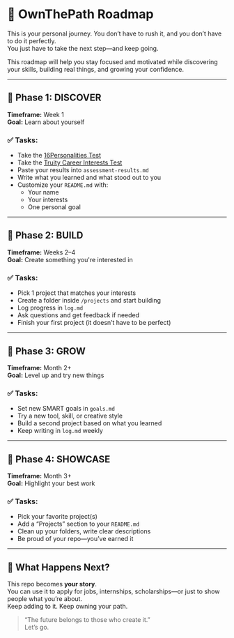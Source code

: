 # 🧭 OwnThePath Roadmap

This is your personal journey. You don’t have to rush it, and you don’t have to do it perfectly.  
You just have to take the next step—and keep going.

This roadmap will help you stay focused and motivated while discovering your skills, building real things, and growing your confidence.

---

## 🔹 Phase 1: DISCOVER  
**Timeframe:** Week 1  
**Goal:** Learn about yourself

### ✅ Tasks:
- Take the [16Personalities Test](https://www.16personalities.com)
- Take the [Truity Career Interests Test](https://www.truity.com/test/holland-code-career-test)
- Paste your results into `assessment-results.md`
- Write what you learned and what stood out to you
- Customize your `README.md` with:
  - Your name
  - Your interests
  - One personal goal

---

## 🔹 Phase 2: BUILD  
**Timeframe:** Weeks 2–4  
**Goal:** Create something you're interested in

### ✅ Tasks:
- Pick 1 project that matches your interests
- Create a folder inside `/projects` and start building
- Log progress in `log.md`
- Ask questions and get feedback if needed
- Finish your first project (it doesn’t have to be perfect)

---

## 🔹 Phase 3: GROW  
**Timeframe:** Month 2+  
**Goal:** Level up and try new things

### ✅ Tasks:
- Set new SMART goals in `goals.md`
- Try a new tool, skill, or creative style
- Build a second project based on what you learned
- Keep writing in `log.md` weekly

---

## 🔹 Phase 4: SHOWCASE  
**Timeframe:** Month 3+  
**Goal:** Highlight your best work

### ✅ Tasks:
- Pick your favorite project(s)
- Add a “Projects” section to your `README.md`
- Clean up your folders, write clear descriptions
- Be proud of your repo—you’ve earned it

---

## 🚀 What Happens Next?

This repo becomes **your story**.  
You can use it to apply for jobs, internships, scholarships—or just to show people what you’re about.  
Keep adding to it. Keep owning your path.

> “The future belongs to those who create it.”  
Let’s go.
